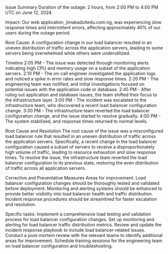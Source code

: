 Issue Summary
Duration of the outage: 2 hours, from 2:00 PM to 4:00 PM UTC on June 12, 2024.
 
Impact: Our web application, jimakadultedu.com.ng, was experiencing slow response times and intermittent errors, affecting approximately 40% of our users during the outage period. 

Root Cause: A configuration change in our load balancer resulted in an uneven distribution of traffic across the application servers, leading to some servers being overwhelmed while others were underutilized.

Timeline
2:05 PM - The issue was detected through monitoring alerts indicating high CPU and memory usage on a subset of the application servers.
2:10 PM - The on-call engineer investigated the application logs and noticed a spike in error rates and slow response times.
2:20 PM - The engineering team was notified, and initial investigations focused on potential issues with the application code or database.
2:45 PM - After ruling out application and database issues, the team shifted their focus to the infrastructure layer.
3:00 PM - The incident was escalated to the infrastructure team, who discovered a recent load balancer configuration change.
3:30 PM - The infrastructure team reverted the load balancer configuration change, and the issue started to resolve gradually.
4:00 PM - The system stabilized, and response times returned to normal levels.

Root Cause and Resolution
The root cause of the issue was a misconfigured load balancer rule that resulted in an uneven distribution of traffic across the application servers. Specifically, a recent change in the load balancer configuration caused a subset of servers to receive a disproportionately high volume of traffic, leading to resource exhaustion and slow response times.
To resolve the issue, the infrastructure team reverted the load balancer configuration to its previous state, restoring the even distribution of traffic across all application servers.

Corrective and Preventative Measures
Areas for improvement:
Load balancer configuration changes should be thoroughly tested and validated before deployment.
Monitoring and alerting systems should be enhanced to provide better visibility into load balancer health and traffic distribution.
Incident response procedures should be streamlined for faster escalation and resolution.

Specific tasks:
Implement a comprehensive load testing and validation process for load balancer configuration changes.
Set up monitoring and alerting for load balancer traffic distribution metrics.
Review and update the incident response playbook to include load balancer-related issues.
Conduct a post-mortem review with the relevant teams to identify additional areas for improvement.
Schedule training sessions for the engineering team on load balancer configuration and troubleshooting.


